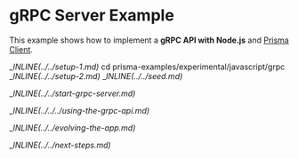 # gRPC Server Example

This example shows how to implement a **gRPC API with Node.js** and [Prisma Client](https://www.prisma.io/docs/concepts/components/prisma-client).

__INLINE(../../_setup-1.md)__
cd prisma-examples/experimental/javascript/grpc
__INLINE(../../_setup-2.md)__
__INLINE(../../_seed.md)__

__INLINE(../../_start-grpc-server.md)__

__INLINE(../../../_using-the-grpc-api.md)__

__INLINE(../../_evolving-the-app.md)__

__INLINE(../../_next-steps.md)__